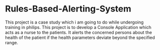 # Rules-Based-Alerting-System
This project is a case study which i am going to do while undergoing training in philips. This project is to develop a Console Application which acts as a nurse to the patients. It alerts the concerned persons about the health of the patient if the health parameters deviate beyond the specified range.
